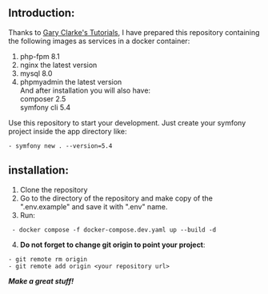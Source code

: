 ## Introduction:

Thanks to [Gary Clarke's Tutorials](https://www.youtube.com/@GaryClarkeTech), I have prepared this repository containing the following images as services in a docker container:

1. php-fpm 8.1
2. nginx the latest version
3. mysql 8.0
4. phpmyadmin the latest version   
   And after installation you will also have:   
   composer 2.5  
   symfony cli 5.4  
   
Use this repository to start your development. Just create your symfony project inside the app directory like:  
```
- symfony new . --version=5.4
```
## installation:
1. Clone the repository
2. Go to the directory of the repository and make copy of the ".env.example" and save it with ".env" name.
3. Run:
```
 - docker compose -f docker-compose.dev.yaml up --build -d
```  
4. **Do not forget to change git origin to point your project**:
```
- git remote rm origin
- git remote add origin <your repository url>
```  
**_Make a great stuff!_**